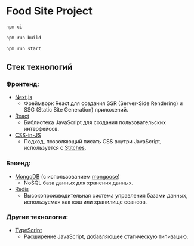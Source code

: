 # Food Site Project

```bash
npm ci

npm run build

npm run start
```

## Стек технологий

### Фронтенд:

- [Next.js](https://nextjs.org/)
    - Фреймворк React для создания SSR (Server-Side Rendering) и SSG (Static Site Generation) приложений.
- [React](https://reactjs.org/)
    - Библиотека JavaScript для создания пользовательских интерфейсов.
- [CSS-in-JS](https://cssinjs.org/)
    - Подход, позволяющий писать CSS внутри JavaScript, используется с [Stitches](https://stitches.dev/).

### Бэкенд:

- [MongoDB](https://www.mongodb.com/) (с использованием [mongoose](https://mongoosejs.com/))
    - NoSQL база данных для хранения данных.
- [Redis](https://redis.io/)
    - Высокопроизводительная система управления базами данных, используемая как кэш или хранилище сеансов.

### Другие технологии:

- [TypeScript](https://www.typescriptlang.org/)
    - Расширение JavaScript, добавляющее статическую типизацию.

